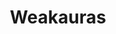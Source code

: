 ---
title: "Weakauras"
layout: category
permalink: /categories/weakauras/
author_profile: true
taxonomy: weakauras
sidebar:
  nav: "categories"
---